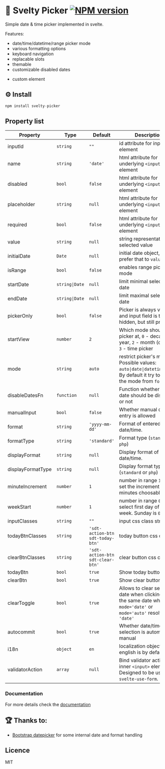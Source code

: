 # 📆 Svelty Picker [![NPM version](https://img.shields.io/npm/v/svelty-picker.svg?style=flat)](https://www.npmjs.org/package/svelty-picker)

Simple date & time picker implemented in svelte. 

Features: 
- date/time/datetime/range picker mode
- various formatting options
- keyboard navigation
- replacable slots 
- themable
- customizable disabled dates
<!-- - validator action for `<input>` using `svelte-use-forms` (optional) -->
- custom element

## ⚙️ Install

```js
npm install svelty-picker
```

## Property list

| Property        | Type          | Default       | Description |
|-----------------|---------------|---------------|-------------------|
| inputId         | `string`      | `""`          | id attribute for input element
| name            | `string`      | `'date'`      | html attribute for underlying `<input>` element  |
| disabled        | `bool`        | `false`       | html attribute for underlying `<input>` element  |
| placeholder     | `string`      | `null`        | html attribute for underlying `<input>` element  |
| required        | `bool`        | `false`       | html attribute for underlying `<input>` element  |
| value           | `string`      | `null`        | string representation of selected value |
| initialDate     | `Date`        | `null`        | initial date object, if you prefer that to `value` |
| isRange         | `bool`        | `false`       | enables range picker mode  |
| startDate       | <code>string\|Date</code>| `null`        | limit minimal selectable date |
| endDate         | <code>string\|Date</code>| `null`        | limit maximal selectable date |
| pickerOnly      | `bool`        | `false`       | Picker is always visible and input field is then hidden, but still present |
| startView       | `number`      | `2`           | Which mode should picker at, `0` - decade, `1` - year, `2` - month (default), `3` - time picker
| mode            | `string`      | `auto`        | restrict picker's mode. Possible values: `auto\|date\|datetime\|time`. By default it try to guess the mode from `format` |
| disableDatesFn  | `function`    | `null`        | Function whether passed date should be disabled or not |
| manualInput     | `bool`        | `false`       | Whether manual date entry is allowed |
| format          | `string`      | `'yyyy-mm-dd'`  | Format of entered date/time.  |
| formatType      | `string`      | `'standard'`  | Format type (`standard` or `php`) |
| displayFormat          | `string`      | `null`  | Display format of entered date/time.  |
| displayFormatType      | `string`      | `null`  | Display format type (`standard` or `php`) |
| minuteIncrement | `number`      | `1`           | number in range `1-60` to set the increment of minutes choosable |
| weekStart       | `number`      | `1`           | number in range `0-6` to select first day of the week. Sunday is `0` |
| inputClasses    | `string`      | `""`            | input css class string |
| todayBtnClasses | `string`      | `'sdt-action-btn sdt-today-btn'` | today button css classes |
| clearBtnClasses | `string`      | `'sdt-action-btn sdt-clear-btn'` | clear button css classes |
| todayBtn        | `bool`        | `true`        | Show today button |
| clearBtn        | `bool`        | `true`        | Show clear button |
| clearToggle     | `bool`        | `true`        | Allows to clear selected date when clicking on the same date when in `mode='date'` or `mode='auto'` resolving to `'date'` |
| autocommit       | `bool`        | `true`        | Whether date/time selection is automatic or manual |
| i18n            | `object`      | `en`          | localization object, english is by default |
| validatorAction | `array`       | `null`        | Bind validator action for inner `<input>` element. Designed to be used with `svelte-use-form`.

### Documentation

For more details check the [documentation](https://mskocik.github.io/svelty-picker/)

## 🏆 Thanks to:

- [Bootstrap datepicker](https://github.com/smalot/bootstrap-datetimepicker/blob/master/js/bootstrap-datetimepicker.js) for some internal date and format handling

## Licence

MIT